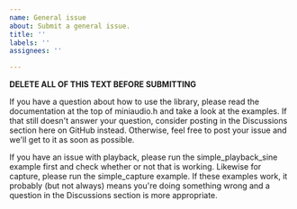 ```yaml
---
name: General issue
about: Submit a general issue.
title: ''
labels: ''
assignees: ''

---
```


**DELETE ALL OF THIS TEXT BEFORE SUBMITTING**

If you have a question about how to use the library, please read the documentation at the top of miniaudio.h and take a look at the examples. If that still doesn't answer your question, consider posting in the Discussions section here on GitHub instead. Otherwise, feel free to post your issue and we'll get to it as soon as possible.

If you have an issue with playback, please run the simple_playback_sine example first and check whether or not that is working. Likewise for capture, please run the simple_capture example. If these examples work, it probably (but not always) means you're doing something wrong and a question in the Discussions section is more appropriate.
